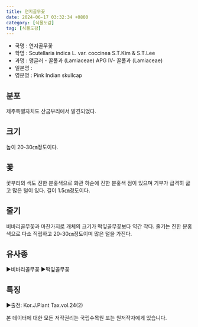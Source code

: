 ```yaml
---
title: 연지골무꽃
date: 2024-06-17 03:32:34 +0800
category: [식물도감]
tag: [식물도감]
---
```




- 국명 : 연지골무꽃
- 학명 : Scutellaria indica L. var. coccinea S.T.Kim & S.T.Lee
- 과명 : 앵글러 - 꿀풀과 (Lamiaceae) APG Ⅳ- 꿀풀과 (Lamiaceae)
- 일본명 : 
- 영문명 : Pink Indian skullcap


## 분포
제주특별자치도 산굼부리에서 발견되었다.
## 크기
높이 20-30㎝정도이다.
## 꽃
꽃부리의 색도 진한 분홍색으로 화관 하순에 진한 분홍색 점이 있으며 기부가 급격히 굽고 많은 털이 있다. 길이 1.5㎝정도이다.
## 줄기
비바리골무꽃과 마찬가지로 개체의 크기가 떡잎골무꽃보다 약간 작다. 줄기는 진한 분홍색으로 다소 직립하고 20-30㎝정도이며 많은 털을 가진다.
## 유사종
▶비바리골무꽃▶떡잎골무꽃
## 특징
▶출전: Kor.J.Plant Tax.vol.24(2)






본 데이터에 대한 모든 저작권리는 국립수목원 또는 원저작자에게 있습니다.

